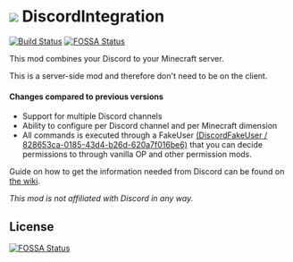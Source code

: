 # ![](http://media-elerium.cursecdn.com/avatars/46/357/636053578365458286.png) **DiscordIntegration**

[![Build Status](https://build.chikachi.net/buildStatus/icon?job=Chikachi/DiscordIntegration/1.10.2)](https://build.chikachi.net/job/Chikachi/job/DiscordIntegration/job/1.10.2/)[![FOSSA Status](https://app.fossa.io/api/projects/git%2Bhttps%3A%2F%2Fgithub.com%2FChikachi%2FDiscordIntegration.svg?type=shield)](https://app.fossa.io/projects/git%2Bhttps%3A%2F%2Fgithub.com%2FChikachi%2FDiscordIntegration?ref=badge_shield)


This mod combines your Discord to your Minecraft server.

This is a server-side mod and therefore don't need to be on the client.

#### Changes compared to previous versions
- Support for multiple Discord channels
- Ability to configure per Discord channel and per Minecraft dimension
- All commands is executed through a FakeUser [(DiscordFakeUser / 828653ca-0185-43d4-b26d-620a7f016be6)](https://mcuuid.net/?q=828653ca-0185-43d4-b26d-620a7f016be6) that you can decide permissions to through vanilla OP and other permission mods.


Guide on how to get the information needed from Discord can be found on [the wiki](https://github.com/Chikachi/ChikachiDiscord/wiki/How-to-get-a-token-and-channel-ID-for-Discord).

_This mod is not affiliated with Discord in any way._

## License
[![FOSSA Status](https://app.fossa.io/api/projects/git%2Bhttps%3A%2F%2Fgithub.com%2FChikachi%2FDiscordIntegration.svg?type=large)](https://app.fossa.io/projects/git%2Bhttps%3A%2F%2Fgithub.com%2FChikachi%2FDiscordIntegration?ref=badge_large)